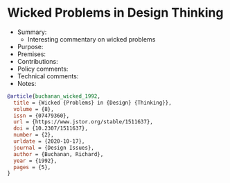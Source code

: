 # Wicked Problems in Design Thinking

- Summary:
  - Interesting commentary on wicked problems
- Purpose:
- Premises:
- Contributions:
- Policy comments:
- Technical comments:
- Notes:

```bib
@article{buchanan_wicked_1992,
  title = {Wicked {Problems} in {Design} {Thinking}},
  volume = {8},
  issn = {07479360},
  url = {https://www.jstor.org/stable/1511637},
  doi = {10.2307/1511637},
  number = {2},
  urldate = {2020-10-17},
  journal = {Design Issues},
  author = {Buchanan, Richard},
  year = {1992},
  pages = {5},
}
```
